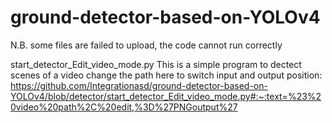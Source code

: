 # ground-detector-based-on-YOLOv4

N.B. some files are failed to upload, the code cannot run correctly

start_detector_Edit_video_mode.py
    This is a simple program to dectect scenes of a video
    change the path here to switch input and output position: 
    https://github.com/Integrationasd/ground-detector-based-on-YOLOv4/blob/detector/start_detector_Edit_video_mode.py#:~:text=%23%20video%20path%2C%20edit,%3D%27PNGoutput%27

